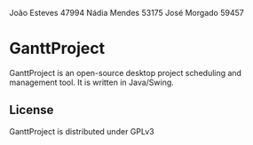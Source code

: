 João Esteves 47994
Nádia Mendes 53175
José Morgado 59457

GanttProject
============
GanttProject is an open-source desktop project scheduling and management tool. It is written in Java/Swing.



## License
GanttProject is distributed under GPLv3
